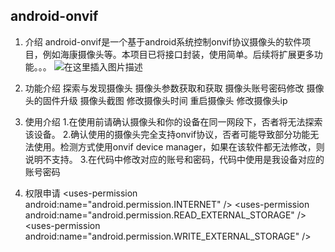 ﻿

## android-onvif
1. 介绍
android-onvif是一个基于android系统控制onvif协议摄像头的软件项目，例如海康摄像头等。本项目已将接口封装，使用简单。后续将扩展更多功能。。。
![在这里插入图片描述](https://img-blog.csdnimg.cn/20191112091401189.png?x-oss-process=image/watermark,type_ZmFuZ3poZW5naGVpdGk,shadow_10,text_aHR0cHM6Ly9ibG9nLmNzZG4ubmV0L3NpbmF0XzMzMjg1MTI3,size_16,color_FFFFFF,t_70)
2. 功能介绍
探索与发现摄像头
摄像头参数获取和获取
摄像头账号密码修改
摄像头的固件升级
摄像头截图
修改摄像头时间
重启摄像头
修改摄像头ip


3. 使用介绍
1.在使用前请确认摄像头和你的设备在同一网段下，否者将无法探索该设备。
2.确认使用的摄像头完全支持onvif协议，否者可能导致部分功能无法使用。检测方式使用onvif device manager，如果在该软件都无法修改，则说明不支持。
3.在代码中修改对应的账号和密码，代码中使用是我设备对应的账号密码

4. 权限申请
  	\<uses-permission android:name="android.permission.INTERNET" />
    \<uses-permission android:name="android.permission.READ_EXTERNAL_STORAGE" />
    \<uses-permission android:name="android.permission.WRITE_EXTERNAL_STORAGE" />

